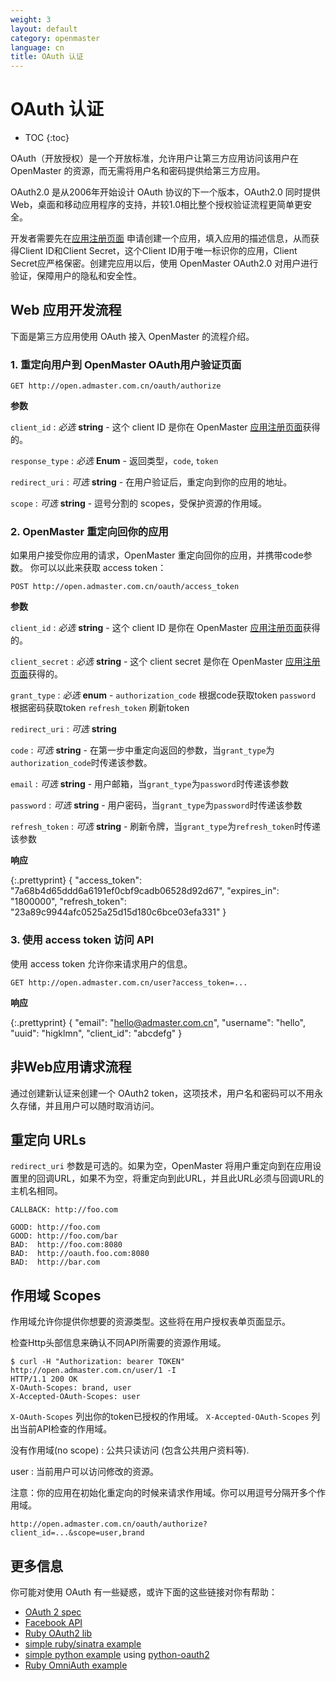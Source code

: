 ```yaml
---
weight: 3
layout: default
category: openmaster
language: cn
title: OAuth 认证
---
```


# OAuth 认证

* TOC
{:toc}

OAuth（开放授权）是一个开放标准，允许用户让第三方应用访问该用户在 OpenMaster 的资源，而无需将用户名和密码提供给第三方应用。

OAuth2.0 是从2006年开始设计 OAuth 协议的下一个版本，OAuth2.0 同时提供 Web，桌面和移动应用程序的支持，并较1.0相比整个授权验证流程更简单更安全。

开发者需要先在[应用注册页面](http://open.admaster.com.cn/app/new) 申请创建一个应用，填入应用的描述信息，从而获得Client ID和Client Secret，这个Client ID用于唯一标识你的应用，Client Secret应严格保密。创建完应用以后，使用 OpenMaster OAuth2.0 对用户进行验证，保障用户的隐私和安全性。

## Web 应用开发流程

下面是第三方应用使用 OAuth 接入 OpenMaster 的流程介绍。

### 1. 重定向用户到 OpenMaster OAuth用户验证页面

    GET http://open.admaster.com.cn/oauth/authorize

**参数**

`client_id`
: _必选_ **string** - 这个 client ID 是你在 OpenMaster [应用注册页面](http://open.admaster.com.cn/app/new)获得的。

`response_type`
: _必选_ **Enum** - 返回类型，`code`, `token`

`redirect_uri`
: _可选_ **string** - 在用户验证后，重定向到你的应用的地址。

`scope`
: _可选_ **string** - 逗号分割的 scopes，受保护资源的作用域。

### 2. OpenMaster 重定向回你的应用

如果用户接受你应用的请求，OpenMaster 重定向回你的应用，并携带code参数。
你可以以此来获取 access token：

    POST http://open.admaster.com.cn/oauth/access_token

**参数**

`client_id`
: _必选_ **string** - 这个 client ID 是你在 OpenMaster [应用注册页面](http://open.admaster.com.cn/app/new)获得的。

`client_secret`
: _必选_ **string** - 这个 client secret 是你在 OpenMaster [应用注册页面](http://open.admaster.com.cn/app/new)获得的。

`grant_type`
: _必选_ **enum** - `authorization_code` 根据code获取token `password` 根据密码获取token `refresh_token` 刷新token

`redirect_uri`
: _可选_ **string**

`code`
: _可选_ **string** - 在第一步中重定向返回的参数，当`grant_type`为`authorization_code`时传递该参数。

`email`
: _可选_ **string** - 用户邮箱，当`grant_type`为`password`时传递该参数

`password`
: _可选_ **string** - 用户密码，当`grant_type`为`password`时传递该参数

`refresh_token`
: _可选_ **string** - 刷新令牌，当`grant_type`为`refresh_token`时传递该参数

**响应**

{:.prettyprint}
    {
      "access_token": "7a68b4d65ddd6a6191ef0cbf9cadb06528d92d67",
      "expires_in": "1800000",
      "refresh_token": "23a89c9944afc0525a25d15d180c6bce03efa331"
    }


### 3. 使用 access token 访问 API

使用 access token 允许你来请求用户的信息。

    GET http://open.admaster.com.cn/user?access_token=...

**响应**

{:.prettyprint}
    {
  	"email": "hello@admaster.com.cn",
  	"username": "hello",
  	"uuid": "higklmn",
  	"client_id": "abcdefg"
    }



## 非Web应用请求流程

通过创建新认证来创建一个 OAuth2 token，这项技术，用户名和密码可以不用永久存储，并且用户可以随时取消访问。

## 重定向 URLs

`redirect_uri` 参数是可选的。如果为空，OpenMaster 将用户重定向到在应用设置里的回调URL，如果不为空，将重定向到此URL，并且此URL必须与回调URL的主机名相同。

    CALLBACK: http://foo.com

    GOOD: http://foo.com
    GOOD: http://foo.com/bar
    BAD:  http://foo.com:8080
    BAD:  http://oauth.foo.com:8080
    BAD:  http://bar.com

## 作用域 Scopes

作用域允许你提供你想要的资源类型。这些将在用户授权表单页面显示。

检查Http头部信息来确认不同API所需要的资源作用域。

    $ curl -H "Authorization: bearer TOKEN" http://open.admaster.com.cn/user/1 -I
    HTTP/1.1 200 OK
    X-OAuth-Scopes: brand, user
    X-Accepted-OAuth-Scopes: user

`X-OAuth-Scopes` 列出你的token已授权的作用域。
`X-Accepted-OAuth-Scopes` 列出当前API检查的作用域。

没有作用域(no scope)
: 公共只读访问 (包含公共用户资料等).

user : 当前用户可以访问修改的资源。

注意：你的应用在初始化重定向的时候来请求作用域。你可以用逗号分隔开多个作用域。

    http://open.admaster.com.cn/oauth/authorize?client_id=...&scope=user,brand


## 更多信息

你可能对使用 OAuth 有一些疑惑，或许下面的这些链接对你有帮助：

* [OAuth 2 spec](http://tools.ietf.org/html/draft-ietf-oauth-v2-07)
* [Facebook API](http://developers.facebook.com/docs/authentication/)
* [Ruby OAuth2 lib](http://github.com/intridea/oauth2)
* [simple ruby/sinatra example](http://gist.github.com/9fd1a6199da0465ec87c)
* [simple python example](http://gist.github.com/e3fbd47fbb7ee3c626bb) using [python-oauth2](http://github.com/dgouldin/python-oauth2)
* [Ruby OmniAuth example](http://github.com/intridea/omniauth)

